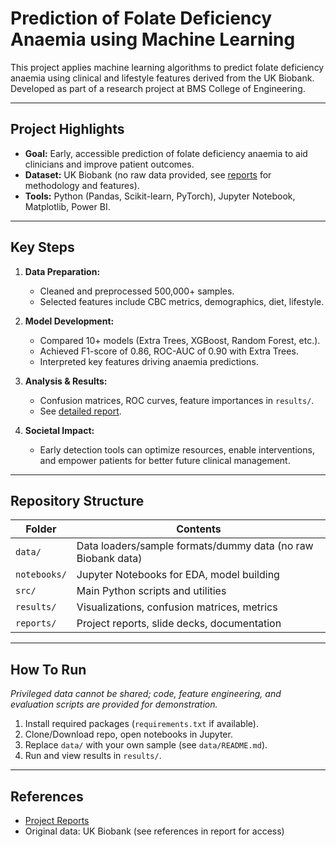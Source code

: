 # Prediction of Folate Deficiency Anaemia using Machine Learning

This project applies machine learning algorithms to predict folate deficiency anaemia using clinical and lifestyle features derived from the UK Biobank. Developed as part of a research project at BMS College of Engineering.

---

## Project Highlights

- **Goal:** Early, accessible prediction of folate deficiency anaemia to aid clinicians and improve patient outcomes.
- **Dataset:** UK Biobank (no raw data provided, see [reports](./reports/) for methodology and features).
- **Tools:** Python (Pandas, Scikit-learn, PyTorch), Jupyter Notebook, Matplotlib, Power BI.

---

## Key Steps

1. **Data Preparation:**  
   - Cleaned and preprocessed 500,000+ samples.
   - Selected features include CBC metrics, demographics, diet, lifestyle.

2. **Model Development:**  
   - Compared 10+ models (Extra Trees, XGBoost, Random Forest, etc.).
   - Achieved F1-score of 0.86, ROC-AUC of 0.90 with Extra Trees.
   - Interpreted key features driving anaemia predictions.

3. **Analysis & Results:**  
   - Confusion matrices, ROC curves, feature importances in `results/`.
   - See [detailed report](./reports/FINAL_REPORT-SEE-1-1.pdf).

4. **Societal Impact:**  
   - Early detection tools can optimize resources, enable interventions, and empower patients for better future clinical management.

---

## Repository Structure

| Folder               | Contents                                                       |
|----------------------|----------------------------------------------------------------|
| `data/`              | Data loaders/sample formats/dummy data (no raw Biobank data)   |
| `notebooks/`         | Jupyter Notebooks for EDA, model building                     |
| `src/`               | Main Python scripts and utilities                             |
| `results/`           | Visualizations, confusion matrices, metrics                   |
| `reports/`           | Project reports, slide decks, documentation                   |

---

## How To Run

_Privileged data cannot be shared; code, feature engineering, and evaluation scripts are provided for demonstration._  
1. Install required packages (`requirements.txt` if available).
2. Clone/Download repo, open notebooks in Jupyter.
3. Replace `data/` with your own sample (see `data/README.md`).
4. Run and view results in `results/`.

---

## References

- [Project Reports](./reports/)
- Original data: UK Biobank (see references in report for access)

